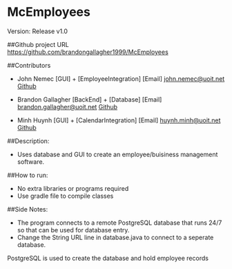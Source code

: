 # McEmployees
Version: Release v1.0

##Github project URL
https://github.com/brandongallagher1999/McEmployees

##Contributors
- John Nemec [GUI] + [EmployeeIntegration]
  [Email] john.nemec@uoit.net
  [Github](https://github.com/ZanCal)

- Brandon Gallagher [BackEnd] + [Database]
  [Email] brandon.gallagher@uoit.net
  [Github](https://github.com/brandongallagher1999)

- Minh Huynh [GUI] + [CalendarIntegration]
  [Email] huynh.minh@uoit.net
  [Github](https://github.com/QuangMinhHuynh)

##Description:
- Uses database and GUI to create an employee/buisiness management software.


##How to run:
- No extra libraries or programs required
- Use gradle file to compile classes


##Side Notes:
- The program connects to a remote PostgreSQL database that runs 24/7 so that can be used for database entry.
- Change the String URL line in database.java to connect to a seperate database.

PostgreSQL is used to create the database and hold employee records

